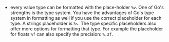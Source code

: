 - every value type can be formatted with the place-holder `%v`. One of Go's strengths is the type system.
You have the advantages of Go's type system in formatting as well if you use the correct placeholder for 
each type. A strings placeholder is `%s`. The type specific placeholders also offer more options for 
formatting that type. For example the placeholder for floats `%f` can also specify the precision: `%.2f`.